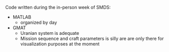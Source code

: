 Code written during the in-person week of SMDS:
- MATLAB
    - organized by day
- GMAT
    - Uranian system is adequate
    - Mission sequence and craft parameters is silly are are only there for visualization purposes at the moment
